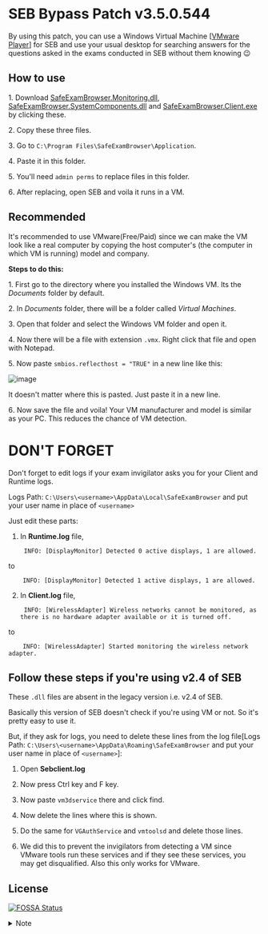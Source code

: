 # SEB Bypass Patch v3.5.0.544

By using this patch, you can use a Windows Virtual Machine [[VMware Player](https://www.vmware.com/go/getplayer-win)] for SEB and use your usual desktop for searching answers for the questions asked in the exams conducted in SEB without them knowing 😉




## How to use

1․ Download [SafeExamBrowser.Monitoring.dll](https://github.com/nxvvvv/safe-exam-browser-bypass/releases/download/v3.5.0.544/SafeExamBrowser.Monitoring.dll), [SafeExamBrowser.SystemComponents.dll](https://github.com/nxvvvv/safe-exam-browser-bypass/releases/download/v3.5.0.544/SafeExamBrowser.SystemComponents.dll) and [SafeExamBrowser.Client.exe](https://github.com/nxvvvv/safe-exam-browser-bypass/releases/download/v3.5.0.544/SafeExamBrowser.Client.exe) by clicking these.

2․ Copy these three files.

3․ Go to `C:\Program Files\SafeExamBrowser\Application`.

4․ Paste it in this folder.

5․ You'll need `admin perms` to replace files in this folder.

6․ After replacing, open SEB and voila it runs in a VM.
## Recommended

It's recommended to use VMware(Free/Paid) since we can make the VM look like a real computer by copying the host computer's (the computer in which VM is running) model and company.

**Steps to do this:**

1․ First go to the directory where you installed the Windows VM. Its the *Documents* folder by default.

2․ In *Documents* folder, there will be a folder called *Virtual Machines*.

3․ Open that folder and select the Windows VM folder and open it.

4․ Now there will be a file with extension `.vmx`. Right click that file and open with Notepad.

5․ Now paste `smbios.reflecthost = "TRUE"` in a new line like this:

![image](https://user-images.githubusercontent.com/34748927/167270852-36b89b22-bb09-4633-9040-90bc29e64f75.png)

It doesn't matter where this is pasted. Just paste it in a new line.

6․ Now save the file and voila! Your VM manufacturer and model is similar as your PC. This reduces the chance of VM detection.

# DON'T FORGET

Don't forget to edit logs if your exam invigilator asks you for your Client and Runtime logs. 

Logs Path: `C:\Users\<username>\AppData\Local\SafeExamBrowser` and put your user name in place of `<username>`

Just edit these parts:
1. In **Runtime.log** file,

        
        INFO: [DisplayMonitor] Detected 0 active displays, 1 are allowed.

to

        INFO: [DisplayMonitor] Detected 1 active displays, 1 are allowed.

2. In **Client.log** file,

        
        INFO: [WirelessAdapter] Wireless networks cannot be monitored, as there is no hardware adapter available or it is turned off.

to

        INFO: [WirelessAdapter] Started monitoring the wireless network adapter.


## Follow these steps if you're using v2.4 of SEB
These `.dll` files are absent in the legacy version i.e. v2.4 of SEB.

Basically this version of SEB doesn't check if you're using VM or not. So it's pretty easy to use it.

But, if they ask for logs, you need to delete these lines from the log file[Logs Path: `C:\Users\<username>\AppData\Roaming\SafeExamBrowser`  and put your user name in place of `<username>`]:

1. Open **Sebclient.log**

2. Now press Ctrl key and F key.

3. Now paste `vm3dservice` there and click find.

4. Now delete the lines where this is shown.

5. Do the same for `VGAuthService` and `vmtoolsd` and delete those lines.

6. We did this to prevent the invigilators from detecting a VM since VMware tools run these services and if they see these services, you may get disqualified. Also this only works for VMware.

## License
[![FOSSA Status](https://app.fossa.com/api/projects/git%2Bgithub.com%2Fnxvvvv%2Fsafe-exam-browser-bypass.svg?type=small)](https://app.fossa.com/projects/git%2Bgithub.com%2Fnxvvvv%2Fsafe-exam-browser-bypass?ref=badge_small)

<details>
  <summary>Note</summary>

## Patches Disclaimer

The patches included in this repository were created by [nxvvvv](https://github.com/nxvvvv). However, it's important to note the following:

- The Safe Exam Browser itself is not developed or owned by [nxvvvv](https://github.com/nxvvvv).
- The patches provided in this repository are modifications made by [nxvvvv](https://github.com/nxvvvv) and are licensed separately.

## Patch Licensing

The patches in this repository are licensed under AGPL-3.0. You can find the details of the license in the [LICENSE](./LICENSE) file.

## Original Safe Exam Browser

The original Safe Exam Browser is not affiliated with [nxvvvv](https://github.com/nxvvvv), and its development and ownership are separate entities. For information about the original Safe Exam Browser, please refer to their official [repository](https://github.com/SafeExamBrowser/seb-win-refactoring).

</details>

